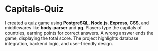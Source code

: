 # Capitals-Quiz
I created a quiz game using **PostgreSQL**, **Node.js**, **Express**, **CSS**, and middlewares like **body-parser** and **pg**. Players type the capitals of countries, earning points for correct answers. A wrong answer ends the game, displaying the total score. The project highlights database integration, backend logic, and user-friendly design.
